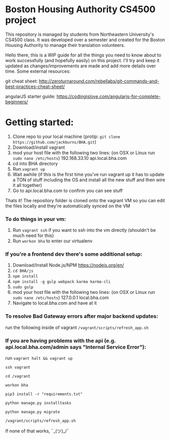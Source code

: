 # Boston Housing Authority CS4500 project
This repository is managed by students from Northeastern University's CS4500 class. It was developed over a semester and created for the Boston Housing Authority to manage their translation volunteers.


Hello there, this is a WIP guide for all the things you need to know about to work successfully (and hopefully easily) on this project. I'll try and keep it updated as changes/improvements are made and add more details over time.
Some external resources:

git cheat sheet: http://zeroturnaround.com/rebellabs/git-commands-and-best-practices-cheat-sheet/

angularJS starter guide: https://codingislove.com/angularjs-for-complete-beginners/
 

# Getting started:

1. Clone repo to your local machine (protip: `git clone https://github.com/jackburns/BHA.git`)
2. Download/install vagrant
3. mod your host file with the following two lines: (on OSX or Linux run `sudo nano /etc/hosts`)
192.168.33.10 api.local.bha.com
4. cd into BHA directory
5. Run `vagrant up`
6. Wait awhile (if this is the first time you've run vagrant up it has to update a TON of stuff including the OS and install all the new stuff and then wire it all together)
7. Go to api.local.bha.com to confirm you can see stuff

Thats it! The repository folder is cloned onto the vagrant VM so you can edit the files locally and they're automatically synced on the VM

### To do things in your vm:
1. Run `vagrant ssh` if you want to ssh into the vm directly (shouldn't be much need for this)
2. Run `workon bha` to enter our virtualenv

### If you're a frontend dev there's some additional setup:

1. Download/Install Node.js/NPM https://nodejs.org/en/
2. `cd BHA/js`
3. `npm install`
4. `npm install -g gulp webpack karma karma-cli`
5. `sudo gulp`
6. mod your host file with the following two lines: (on OSX or Linux run `sudo nano /etc/hosts`)
127.0.0.1 local.bha.com
7. Navigate to local.bha.com and have at it

 
### To resolve Bad Gateway errors after major backend updates:

run the following inside of vagrant
`/vagrant/scripts/refresh_app.sh`

### If you are having problems with the api (e.g. api.local.bha.com/admin says "Internal Service Error"):
run `vagrant halt && vagrant up`

`ssh vagrant`

`cd /vagrant`

`workon bha`

`pip3 install -r "requirements.txt"`

`python manage.py installtasks`

`python manage.py migrate`

`/vagrant/scripts/refresh_app.sh`

If none of that works, ¯\_(ツ)_/¯
